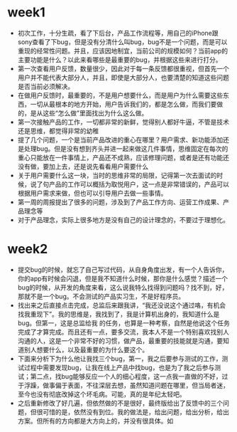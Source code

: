 # week1
-  初次工作，十分生疏，看了下后台，产品工作流程等，用自己的iPhone跟sony查看了下bug，但是没有分清什么叫bug，bug不是一个问题，而是可以重现的经常性问题。并且，应该因地制宜，当前公司的规模如何？当前app的主要功能是什么？以此来看哪些是最重要的bug，并根据这些来进行打分。
- 第一次查看用户反馈，数量很少，因此对于每一条反馈都很重视，但首先一个用户并不能代表大部分人，并且，即使是大部分人，也要清楚的知道这些问题是否当前必须解决。
- 在做用户反馈时，最重要的，不是用户想要什么，而是用户为什么需要这些东西，一切从最根本的地方开始，用户告诉我们的，都是怎么做，而我们要做的，是从这些“怎么做”里面找出为什么这么做。
- 第一次接触产品的工作，一切都非常的新鲜，觉得别人都好牛逼，不管是技术还是思维，都觉得非常的幼稚
- 提了几个问题，一个是当前产品改进的重心在哪里？用户需求、新功能添加还是处理bug。但是没有想到齐头并进一起来做这几件事情，思维固定在每次的重心只能放在一件事情上，产品还不成熟，应该修理问题，或者是还有功能还没有做，要加上去，还是说先看看用户需要什么
- 关于用户需要什么这一块，当时的思维非常的局限，记得第一次去面试的时候，说了句产品的工作可以概括为取悦用户，这一点是非常错误的，产品可以根据用户需求来做，但也可以引导用户去做一些事情。
- 第一周的周报提出了很多的问题，涉及到了产品工作方向、运营工作成果、产品理念等
- 对于产品理念，实际上很多地方是没有自己的设计理念的，不要过于理想化。

# week2
- 提交bug的时候，就忘了自己写过代码，从自身角度出发，有一个人告诉你，你的app有时候会闪退，但是我不知道什么时候，那你是什么感觉？描述一个bug的时候，从开发的角度来看，这么说我特么找得到问题吗？找不到，好，那就不是一个bug。不会测试的产品实习生，不是好程序员。
- 找出来之后直接点击完成，总监后来跟我讲，“我还没说这个通过咯，有机会找我重现下”。我的思维是，我找到了，我是计算机出身的，我知道什么是bug。但第一，这是总监给我 的任务，也算是一种考察，自然是他说这个任务完成了才算完成。而且还有一点，要多交流，我本人不是一个特别喜欢找别人沟通的人，这是一个非常不好的习惯，做产品，最重要的技能就是沟通，要知道别人想要什么，以及最重要的为什么要这个。
- 下面来分析下为什么他让我找三个bug，第一，我之后要参与测试的工作，测试过程中需要发现bug，让我在线上产品中找bug，也是为了我之后参与测试；第二点，找bug能够反应一个人的细心程度，这一点我一直做的不好，过于浮躁，做事偏于表面，不往深层去想，虽然知道问题在哪里，但当局者迷，至今也没有彻底改掉这个坏毛病。可能，真的是年纪太轻吧。
- 之后重新修改了好几遍，但依然做的不是很好，最终版给出了反馈中的三个问题，但很可惜的是，依然没有到位。我的做法是，给出问题，给出分析，给出方案。但所有的方向都是大方向上的，并没有很具体。如
